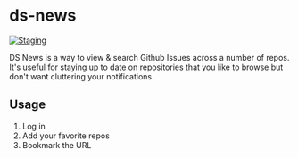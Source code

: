 # ds-news

[![Staging](https://github.com/alukach/ds-news/actions/workflows/frontend-build-deploy.yaml/badge.svg?branch=main)](https://github.com/alukach/ds-news/actions?query=branch%3Amain)

DS News is a way to view & search Github Issues across a number of repos.  It's useful for staying up to date on repositories that you like to browse but don't want cluttering your notifications.  

## Usage

1. Log in
2. Add your favorite repos
3. Bookmark the URL
